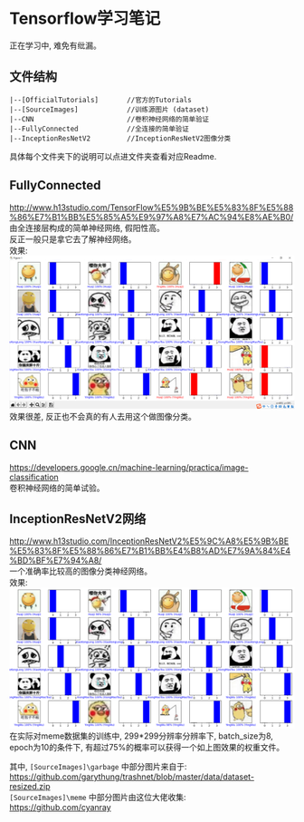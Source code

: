 # Tensorflow学习笔记
正在学习中, 难免有纰漏。
## 文件结构
```
|--[OfficialTutorials]       //官方的Tutorials
|--[SourceImages]            //训练源图片 (dataset)
|--CNN                       //卷积神经网络的简单验证
|--FullyConnected            //全连接的简单验证
|--InceptionResNetV2         //InceptionResNetV2图像分类
```
具体每个文件夹下的说明可以点进文件夹查看对应Readme.

## FullyConnected
http://www.h13studio.com/TensorFlow%E5%9B%BE%E5%83%8F%E5%88%86%E7%B1%BB%E5%85%A5%E9%97%A8%E7%AC%94%E8%AE%B0/  
由全连接层构成的简单神经网络, 假阳性高。  
反正一般只是拿它去了解神经网络。  
效果:   
![](./FullyConnected/Result.png)  
效果很差, 反正也不会真的有人去用这个做图像分类。  

## CNN
https://developers.google.cn/machine-learning/practica/image-classification  
卷积神经网络的简单试验。  

## InceptionResNetV2网络
http://www.h13studio.com/InceptionResNetV2%E5%9C%A8%E5%9B%BE%E5%83%8F%E5%88%86%E7%B1%BB%E4%B8%AD%E7%9A%84%E4%BD%BF%E7%94%A8/  
一个准确率比较高的图像分类神经网络。  
效果:   
![](./InceptionResNetV2/meme/Result.png)  
在实际对meme数据集的训练中, 299*299分辨率分辨率下, batch_size为8, epoch为10的条件下, 有超过75%的概率可以获得一个如上图效果的权重文件。  

其中, `[SourceImages]\garbage` 中部分图片来自于:     
https://github.com/garythung/trashnet/blob/master/data/dataset-resized.zip  
`[SourceImages]\meme` 中部分图片由这位大佬收集:    
https://github.com/cyanray  
